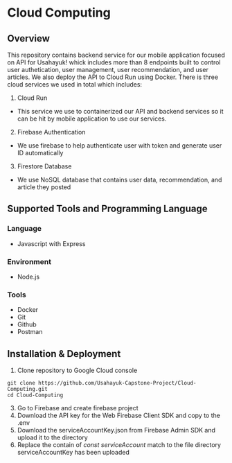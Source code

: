 # Cloud Computing
## Overview
This repository contains backend service for our mobile application focused on API for Usahayuk! whick includes more than 8 endpoints built to control user authetication, user management, user recommendation, and user articles. We also deploy the API to Cloud Run using Docker. There is three cloud services we used in total which includes:
1. Cloud Run
- This service we use to containerized our API and backend services so it can be hit by mobile application to use our services.
2. Firebase Authentication
- We use firebase to help authenticate user with token and generate user ID automatically
3. Firestore Database
- We use NoSQL database that contains user data, recommendation, and article they posted

## Supported Tools and Programming Language
### Language
* Javascript with Express
### Environment
* Node.js
### Tools
* Docker
* Git
* Github
* Postman

## Installation & Deployment
1. Clone repository to Google Cloud console
```
git clone https://github.com/Usahayuk-Capstone-Project/Cloud-Computing.git
cd Cloud-Computing
```
3. Go to Firebase and create firebase project
4. Download the API key for the Web Firebase Client SDK and copy to the .env
5. Download the serviceAccountKey.json from Firebase Admin SDK and upload it to the directory
6. Replace the contain of _const serviceAccount_ match to the file directory serviceAccountKey has been uploaded
